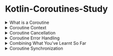 # Kotlin-Coroutines-Study

<details>
<summary>What is a Coroutine</summary>
<div markdown="1">

## What is a Coroutine

### 스레드와 코루틴:

- **스레드(Thread):** 스레드는 여러 작업을 동시에 실행할 수 있도록 도와줍니다. 예를 들어, 밥과 치킨을 요리할 때, 밥이 다 될 때까지 기다린 후 치킨을 요리하는 대신 두 가지를 동시에 하면 전체 시간이 줄어듭니다. 이처럼 스레드는 작업을 병렬로 처리하여 시간을 절약할 수 있습니다.
- **멀티 스레딩(Multi-threading):** 프로그램에서 여러 독립적인 실행 흐름(스레드)을 가질 수 있습니다. 한 스레드가 결과를 기다리는 동안 다른 스레드에서 작업을 처리할 수 있어, CPU 리소스를 효율적으로 사용할 수 있습니다.

### 코루틴(Coroutine):

- **순차적 실행:** 코루틴은 기본적으로 스레드처럼 순차적으로 실행됩니다. 하지만 **중단 지점**에 도달하면 대기 상태가 됩니다. 예를 들어, 네트워크 응답을 기다리거나 파일 복사를 하는 경우가 있습니다.
- **중단 지점:** 코루틴이 중단 지점에 도달하면, **연속성(continuation)**이라는 메커니즘을 통해 현재 상태를 저장하고, 나중에 결과가 준비되면 다시 실행을 재개할 수 있습니다.
- **가벼움:** 코루틴은 스레드보다 훨씬 적은 리소스를 사용하기 때문에, 더 많은 코루틴을 생성하더라도 메모리 문제를 걱정할 필요가 없습니다.
- **콜백 불필요:** 기존의 비동기 작업에서 사용되는 콜백(callback) 대신, 코루틴은 필요한 시점에 실행을 일시 중지하고 나중에 재개하기 때문에 프로그램 흐름을 훨씬 간단하게 관리할 수 있습니다.
- **스레드 전환:** 코루틴은 작업을 수행하는 스레드를 쉽게 전환할 수 있습니다. 예를 들어, 네트워크 작업은 백그라운드 스레드에서 처리하고, 결과가 준비되면 UI 업데이트를 위해 메인(UI) 스레드로 전환할 수 있습니다.

### 차단(Blocking) vs 중단(Suspending):

- **중단(Suspending):** 코루틴은 자신의 실행을 중단하지만, 실행 중인 스레드는 다른 작업을 계속할 수 있습니다.
- **차단(Blocking):** 스레드 전체가 차단되어 해당 스레드에서 실행 중인 다른 코루틴들이 모두 멈추게 됩니다.

## Launching your first Coroutine

- **동시성과 병렬성**:
    - 동시성은 여러 작업을 한 번에 처리하는 방식으로, 병렬성과는 다르게 단일 CPU 코어에서 작업이 빠르게 전환되면서 동시에 처리되는 것처럼 보임.
    - 병렬성은 여러 CPU 코어를 사용할 때만 가능함.
- **지연 함수와 서스펜션**:
    - `delay` 함수는 서스펜드 함수로 코루틴을 일시 중지하고 일정 시간이 지난 후 다시 실행함.
    - 코루틴이 지연될 때 다른 코루틴은 계속 실행될 수 있으며, 네트워크 호출과 같은 비동기 작업에서 유용하게 사용됨.
- **구조화된 동시성(Structured Concurrency)**:
    - 코루틴의 부모-자식 관계를 통해 계층 구조를 가지며, 여러 코루틴을 함께 관리하고 취소하는 것이 쉬워짐.
    - 예시로 외부 코루틴이 실행되고, 내부 코루틴들이 순차적으로 실행되며 서로 독립적으로 동작함.
- **블로킹 코드와 서스펜딩 코드**:
    - 블로킹 코드(`Thread.sleep()`)와 서스펜딩 코드(`delay()`)의 차이를 설명.
    - 서스펜딩 코드는 코루틴만 일시 중지하지만, 블로킹 코드는 스레드 전체를 멈추게 함. UI 업데이트가 필요한 메인 스레드에서 블로킹 코드를 실행하면 앱이 멈추는 현상이 발생할 수 있음.

## Suspend Functions

- **실제 예제 소개**:
    - `Ktor` 네트워킹 라이브러리와 `Room` 데이터베이스를 활용한 예제를 통해, 보다 현실적인 코루틴 사용 사례를 다룸.
    - `Ktor`는 코루틴 기반으로 작동하며, 네트워킹과 데이터베이스 작업에 서스펜드 함수가 많이 사용됨.
- **서스펜드 함수 작성**:
    - `delay`와 같은 서스펜드 함수는 코루틴 안에서 실행되며, 서스펜드 함수 내에서도 다른 서스펜드 함수를 호출할 수 있음.
    - `fetchData`라는 서스펜드 함수 예제를 통해, API 호출로 얻은 데이터를 로컬 데이터베이스에 저장하는 과정을 설명. 이 과정은 비동기적으로 실행됨.
- **서스펜드 함수의 작동 방식**:
    - 네트워크 호출이나 데이터베이스 삽입과 같은 작업이 완료된 후에 다음 작업이 실행됨. 즉, 순차적으로 비동기 작업이 이루어짐.
    - 여러 서스펜드 함수를 하나로 묶어, 코루틴 스코프 내에서 호출할 수 있음.

## Coroutine Scopes

- **GlobalScope의 위험성**:
    - `GlobalScope`를 사용하면 코루틴이 애플리케이션의 전체 생명 주기에 연결되어 앱이 종료되기 전까지 코루틴이 취소되지 않음.
    - Android의 생명 주기 관리(액티비티, 프래그먼트, 뷰 모델)에서 GlobalScope를 사용하는 것은 비효율적이고 위험할 수 있음.
- **LifeCycleScope와 ViewModelScope**:
    - `LifeCycleScope`는 코루틴을 액티비티나 프래그먼트의 생명 주기와 연결하여, 화면 회전 등의 이유로 액티비티가 파괴되면 코루틴도 함께 취소됨.
    - `ViewModelScope`는 뷰모델의 생명 주기와 연결되어, 뷰모델이 종료될 때 코루틴도 자동으로 취소됨. 화면 회전 시에도 계속해서 네트워크 요청을 유지할 수 있어 자주 사용됨.
- **코루틴 스코프의 중요성**:
    - 각 Android 컴포넌트의 생명 주기에 맞춰 코루틴을 적절히 관리할 수 있도록, `GlobalScope` 대신 `LifeCycleScope`나 `ViewModelScope`를 사용하는 것이 권장됨.
- **Custom Coroutine Scope**:
    - 사용자가 직접 코루틴 스코프를 만들 수 있음. 예를 들어, 서비스와 같은 생명 주기를 가진 컴포넌트에서 스코프를 생성하고 서비스가 종료되면 코루틴도 취소할 수 있음.

## Jobs Deferreds

- **Job과 Coroutine**:
    - 코루틴은 `launch` 함수를 통해 실행되며, 이 함수는 `Job` 객체를 반환함. Job은 코루틴의 상태(실행 중, 취소됨, 완료됨)를 관리함.
    - Job을 통해 특정 코루틴을 취소하거나 상태를 확인할 수 있음. 예를 들어, `job.cancel()`로 특정 코루틴을 취소할 수 있고, `job.isActive`, `job.isCompleted` 등의 메서드로 상태를 확인할 수 있음.
- **Job 대기(Join)**:
    - `job.join()`은 해당 코루틴이 완료될 때까지 대기하는 서스펜딩 함수임. 여러 코루틴을 병렬로 실행하면서도, 각 코루틴이 끝날 때까지 기다릴 수 있음.
- **Deferred와 결과 반환**:
    - `launch` 대신 `async`를 사용하면 `Deferred` 객체를 반환받으며, 이는 결과를 지연 반환하는 코루틴임.
    
    ```kotlin
    val deferred: Deferred<String> = async {
        delay(1000L)  // 1초 동안 대기
        "결과 반환"   // 결과 반환
    }
    
    val result = deferred.await()  // 1초 후에 "결과 반환" 값을 얻음
    println(result)  // 출력: 결과 반환
    ```
    
    - `Deferred`는 결과를 포함한 `Job`의 일종으로, `await()` 함수를 통해 코루틴의 결과를 비동기적으로 받을 수 있음.
    - 예를 들어, `async`를 사용해 두 개의 네트워크 요청을 병렬로 실행하고, 각 요청이 끝난 후 결과를 받아 처리할 수 있음.
- **병렬 처리의 중요성**:
    - 여러 코루틴을 병렬로 실행하면 전체 시간이 단축됨. 예시로, 두 개의 작업이 각각 2초와 3초가 걸리더라도, 병렬로 처리하면 5초가 아닌 3초 안에 완료됨.
    - `async` 블록 내에서 즉시 `await()`를 호출하면, 병렬 처리가 아닌 순차적으로 실행되어 비효율적임.

## Coroutines in Compose

- **Compose에서 코루틴 사용**:
    - Jetpack Compose는 코루틴 기반으로 설계되어 있으며, UI 관련 작업에 코루틴을 많이 활용함.
    - 예시로 간단한 카운터 앱을 통해, 코루틴이 Compose에서 어떻게 사용되는지 설명함.
- **LaunchedEffect**:
    - `LaunchedEffect`는 컴포지션이 시작될 때 코루틴을 실행하고, 특정 상태가 변경되면 코루틴을 재실행하는 효과 핸들러임.
    - 상태(key)가 변경되면 코루틴이 취소되고 새롭게 시작되며, UI가 변경될 때 오래된 상태에 의존하지 않도록 도와줌.
- **ProducedState**:
    - `ProducedState`는 코루틴 컨텍스트에서 상태를 생성하는데 사용되며, 서스펜드 함수와 함께 상태를 업데이트할 수 있음.
        - **코루틴 기반 상태 생성**:
        `ProducedState`는 코루틴 컨텍스트 안에서 비동기 작업을 수행하여 UI에서 사용할 상태를 생성합니다. `ProducedState`는 **서스펜드 함수**를 호출할 수 있으므로, 네트워크 호출이나 시간 지연 같은 비동기 작업을 처리할 때 유용함.
        - **상태의 지속성**:
        `ProducedState`로 생성된 상태는 해당 컴포저블이 **컴포지션**에 있을 때만 유효하며, 컴포저블이 사라지면 코루틴과 상태도 함께 소멸합니다. 이는 UI의 생명 주기와 상태의 생명 주기를 맞추는 데 유용함.
        - **사용법**:
        `ProducedState`는 초기 상태 값을 제공하고, 코루틴을 사용하여 상태를 갱신합니다. 코루틴 안에서 비동기 작업이 완료될 때마다 상태를 업데이트하고, UI는 이 상태 변화를 관찰하여 자동으로 다시 그려짐.
        
        ```kotlin
        @Composable
        fun CounterScreen() {
            val counter by produceState(initialValue = 0) {
                while (true) {
                    delay(1000L)  // 1초 대기
                    value += 1    // 상태 값 증가
                }
            }
        
            Text(text = "Counter: $counter")
        }
        ```
        
        - 예를 들어, 사용자가 프로필 정보를 로딩하는 동안 화면에 상태를 실시간으로 업데이트하거나, 데이터가 준비될 때까지 대기할 수 있습니다.
- **Snackbar 예시**:
    - `Snackbar`는 서스펜딩 함수(`showSnackbar`)를 사용하여 코루틴이 실행 중인 동안 일시 중단됨. 이를 통해 UI가 반응하는 동안 상태를 관리할 수 있음.
    - `rememberCoroutineScope`를 사용하여 특정 컴포저블의 생명 주기와 연계된 코루틴 스코프를 만들 수 있음.

 </div>
</details>

<details>
<summary>Coroutine Context</summary>
<div markdown="1">

### What Is a Coroutine Context

1. 액티비티, 애플리케이션, 서비스 컨텍스트와 달리, Coroutine Context는 현재 실행 중인 코루틴의 상태를 나타낸다.
    1. 코루틴 컨텍스트의 요소
        1. 코루틴의 작업
        2. 이름
        3. 예외 처리기
        4. 디스패처 등
2.  **Coroutine Context**는 해시맵처럼 키-값 쌍으로 여러 요소를 포함한다.

예를 들어, 코루틴의 작업을 Job을 통해 접근할 수 있으며, 이름을 부여하거나 예외 처리기를 추가하는 것도 가능하다.

3. Dispatcher는 코루틴이 실행되는 스레드를 결정하는데 사용된다.

기본 디스패처는 _Dispatchers.Default_이며, _Dispatchers.Main_ 등으로 스레드를 지정할 수 있다.

4. Coroutine Context는 여러 요소를 조합할 수 있다. _+_ 연산자를 사용해 디스패처와 작업을 함꼐 설정하는 방식으로 컨텍스트를 구성할 수 있다.

```kotlin
CoroutineScope(Dispathcers.Main + CoroutineName("Cool Coroutine!")).launch {
	println(Dispatcher: ${coroutineContext[CoroutineDispatcher]}")
	println(Dispatcher: ${coroutineContext[CoroutineName]}")
}
```

5. **코루틴 스코프**는 단순히 코루틴 컨텍스트를 감싸는 래퍼로, 코루틴의 수명 주기를 관리하는 역할을 합니다.

### WithContext

1. 코루틴 컨텍스트는 언제든지 스레드를 변경할 수 있는 능력이 있으며, **withContext**를 사용하면 특정 스레드로 코드를 실행할 수 있다.
    
2. 각 디스패처는 특정 작업에 최적화되어 있다. 예를 들어, **IO 디스패처**는 네트워크 요청이나 파일 읽기와 같은 I/O 작업에 적합하고, **메인 디스패처**는 UI 업데이트 작업에 사용된다.
    

### IO Default Dispatcher

1. **IO 디스패처**는 I/O 작업(예: 네트워크 호출, 파일 읽기 등)에 최적화되어 있다. 이런 작업은 외부에서 응답을 기다려야 하므로 CPU 자원을 덜 사용하고, 여러 스레드에서 동시에 처리하는 것이 유f리하다.
2. **기본 디스패처**는 CPU를 많이 사용하는 작업에 적합합니다. 계산이나 복잡한 알고리즘을 처리할 때 더 적은 스레드를 사용하고, 각 CPU 코어에 맞춰 효율적으로 자원을 사용합니다.

두 디스패처의 차이점은 스레드 풀의 크기에서 나온다. IO 디스패처는 더 많은 스레드를 사용해 동시에 여러 작업을 처리할 수 있지만, 기본 디스패처는 CPU 자원을 최대한 활용하기 위해 코어당 하나의 스레드만 사용합니다. 예를 들어, 네트워크 요청 같은 작업은 IO 디스패처를 사용하는 것이 더 빠르지만, 복잡한 계산 작업은 기본 디스패처가 더 효율적입니다

### Main / Main Immediate Dispatcher

1. **메인 디스패처(Main Dispatcher)**: 메인 스레드에서 코루틴을 실행시키는 기본 방식입니다. 이 디스패처를 사용하면 작업이 대기열에 추가되어 메인 스레드의 다른 작업(예: UI 업데이트)이 완료된 후 실행됩니다. 즉, 코루틴이 스케줄링되어 대기 중인 다른 작업이 모두 끝나고 나면 실행됩니다.
    
2. **메인 Immediate 디스패처(Main Immediate Dispatcher)**: 메인 디스패처와 마찬가지로 메인 스레드에서 코루틴을 실행하지만, 차이점은 이름에서 알 수 있듯이 즉시 실행됩니다. 즉, 대기열에 넣지 않고 바로 실행되며, 코루틴이 이미 메인 스레드에서 실행 중이라면 즉시 코드를 실행합니다. 대기 시간 없이 바로 UI 업데이트가 필요할 때 유용합니다.
    

이렇게 immediate 는 순서 보장과 최적화에 유용하게 쓰일 수 있습니다. immediate 는 이미 해당 함수가 해당 스레드에 있다고 가정하고 추가적인 디스패치를 요구하지 않는 Dispatcher 이기 때문에 모든 환경에서 기본 값으로 존재하는 메인 스레드에 대해서만 가능합니다. 이런 이유로 Dispatchers.Main 이 아닌 다른 Dispatchers 에는 immediate 옵션이 존재하지 않습니다.

예를 들어, XML 기반의 UI에서는 메인 스레드에서만 UI를 변경할 수 있기 때문에 메인 디스패처를 꼭 사용해야 했습니다. 반면, Jetpack Compose 환경에서는 상태(state) 업데이트를 통해 UI가 갱신되기 때문에, 일부 상태 변경은 백그라운드 스레드에서도 안전하게 이루어질 수 있습니다.

Dispatchers.Main.immediate 는 viewModelScope 와 lifecycleScope 에 기본 값으로 사용되고 있습니다.

```kotlin
public val ViewModel.viewModelScope: CoroutineScope
    get() {
        val scope: CoroutineScope? = this.getTag(JOB_KEY)
        if (scope != null) {
            return scope
        }
        return setTagIfAbsent(
            JOB_KEY,
            CloseableCoroutineScope(SupervisorJob() + Dispatchers.Main.immediate)
        )
    }
    
public val Lifecycle.coroutineScope: LifecycleCoroutineScope
    get() {
        while (true) {
            val existing = mInternalScopeRef.get() as LifecycleCoroutineScopeImpl?
            if (existing != null) {
                return existing
            }
            val newScope = LifecycleCoroutineScopeImpl(
                this,
                SupervisorJob() + Dispatchers.Main.immediate
            )
            if (mInternalScopeRef.compareAndSet(null, newScope)) {
                newScope.register()
                return newScope
            }
        }
    }
```

안드로이드는 기본 스레드가 메인 스레드 하나밖에 없기 때문에 기본 값으로 모든 함수들은 메인 스레드에서 실행되기 때문입니다.

### Unconfined Dispatcher

이 디스패처는 일반적인 상황에서 자주 사용되지는 않지만, 미리 정의된 디스패처 중 하나로 존재하며 특정한 경우에 유용할 수 있다.

- **Unconfined Dispatcher**는 코루틴을 어느 스레드에서든 실행할 수 있으며, 실행 중이던 스레드를 그대로 이어받아 실행합니다. 즉, Unconfined 디스패처로 전환된 코루틴은 이전에 실행 중이던 스레드에서 계속 실행됩니다.

- 이 디스패처는 스레드에 구애받지 않고 실행되므로, 스레드 전환이 필요하지 않은 간단한 작업에 적합할 수 있지만, **예측하지 못한 동작**이 발생할 수 있어 실무에서는 자주 사용하지 않도록 권장됩니다. 예를 들어, 메인 스레드에서 실행되는 Unconfined 코루틴이 잘못된 블로킹 호출을 할 경우, 메인 스레드가 차단될 수 있습니다.

- 실제로 Unconfined Dispatcher의 **실제 사용 사례**는 거의 없으며, 예측 불가능한 동작 때문에 사용이 권장되지 않습니다. 하지만, **테스트 환경**에서는 Unconfined Dispatcher의 특별한 버전인 **Unconfined Test Dispatcher**가 유용할 수 있으며, 이는 테스트에서 코루틴의 실행 흐름을 제어할 수 있게 도와줍니다.

</div>
</details>

<details>
<summary> Coroutine Cancellation</summary>
<div markdown="1">

## Why Cancellation Seems Simple, But is hard

### 1. **취소의 기본 개념**

- 코루틴을 취소하면 실행 중인 작업이 중단됩니다. 특정 코루틴 스코프 내에서 모든 코루틴이 취소될 수 있으며, **부모 작업**이 취소되면 **자식 작업**도 함께 취소됩니다. 이는 비교적 직관적으로 이해할 수 있습니다.

### 2. **취소의 협력적 특성**

- 코루틴의 취소는 **자동으로 이루어지지 않고**, 중단 함수(suspending function)가 취소 여부를 확인하고 취소를 수락해야만 작동합니다. 즉, 취소가 발생해도 중단 함수 내에서 **취소 체크포인트**가 있어야 취소가 반영됩니다.
- 예를 들어, 이미지 압축 작업을 중단시키려면 각 중단 함수 호출 사이에 취소 여부를 확인하는 코드(예: `isActive` 또는 `ensureActive`)가 필요합니다. 이를 통해 코루틴이 취소되었는지 확인하고, 취소된 경우에는 더 이상 작업을 계속하지 않고 종료됩니다.

### 3. **취소 처리 시의 문제점**

- 코루틴 취소가 제대로 지원되지 않으면, 취소 요청을 받아도 코루틴이 계속 실행될 수 있습니다. 예를 들어, 파일을 읽거나 이미지를 압축하는 작업에서 취소 체크포인트가 없으면, 코루틴이 취소되었더라도 해당 작업이 끝날 때까지 계속됩니다.
- **취소 체크포인트**는 중단 함수 사이에 위치해야 하며, 이를 통해 취소 여부를 주기적으로 확인해야 합니다.

### 4. **실제 안드로이드 환경에서의 취소**

- 안드로이드 환경에서는 **생명 주기(Lifecycle)**에 따라 코루틴이 자동으로 취소될 수 있습니다. 예를 들어, **ViewModel 스코프**에서 실행 중인 코루틴은 사용자가 화면을 뒤로 이동하거나 액티비티가 종료되면 자동으로 취소됩니다. 이런 상황에서 취소를 제대로 지원하지 않으면, **메모리 누수**나 **성능 문제**, 심지어 **앱 크래시**가 발생할 수 있습니다.

## The Consequences of Cancellation

- **취소의 기본 구조**:
    - 코루틴 내에서 취소된 **작업(job)**은 더 이상 실행되지 않지만, 동일한 부모 작업 내의 **다른 형제 작업**은 계속 실행됩니다.
    - 반면, **부모 작업**이 취소되면 모든 자식 작업도 함께 취소됩니다. 이는 **구조적 동시성(Structured Concurrency)**의 원칙에 따른 것으로, 부모 작업의 취소는 하위 모든 작업에 영향을 미칩니다.
- **코루틴 스코프 취소**:
    - **코루틴 스코프**가 취소되면 해당 스코프 내에서 실행 중이던 모든 코루틴과 작업이 취소됩니다.
    - 한 번 취소된 코루틴 스코프는 더 이상 재사용할 수 없으며, 새로운 코루틴을 시작할 수 없습니다. 만약 스코프 자체는 유지하면서 자식 작업들만 취소하고 싶다면, `coroutineContext.cancelChildren()`을 사용할 수 있습니다.
- **취소의 내부 작동**:
    - 코루틴이 취소될 때, **취소 예외(CancellationException)**가 발생하며, 코루틴은 더 이상 실행되지 않습니다. 예를 들어, `ensureActive()` 함수는 코루틴이 여전히 활성 상태인지 확인하고, 취소된 경우 예외를 발생시킵니다.
    - 코루틴은 상태 머신처럼 동작하여, 실행 상태(Active)에서 **취소 중 상태(Cancelling)**로 전환되고, 마지막으로 **취소된 상태(Cancelled)**로 이동합니다. 이 과정에서 자원을 정리하는 등의 작업이 필요할 수 있습니다.
- **취소 예외의 특수성**:
    - **CancellationException**은 다른 예외와 달리 오류로 간주되지 않으며, 코루틴이 취소된 후에도 남은 작업을 처리할 수 있는 시간을 허용합니다. 예를 들어, 파일을 열고 있던 스트림을 닫는 등의 정리 작업을 할 수 있습니다.

## Cancellation Trap 1 Try-Catch

1. **취소 예외의 처리 문제**:
    - 코루틴에서 취소가 발생하면 `CancellationException`이 발생하고, 이는 코루틴의 모든 중단점(suspension point)에서 던져집니다.
    - 만약 `try-catch` 블록에서 모든 예외를 포괄적으로 처리하면, `CancellationException`도 함께 잡히게 됩니다. 이로 인해 코루틴이 취소되었음에도 불구하고 취소 상태를 부모 작업이 인식하지 못하게 되어, **무한 반복**이 발생할 수 있습니다.
2. **취소 예외를 삼키는 문제**:
    - 예를 들어, API 요청을 반복하는 코루틴에서 `try-catch`로 모든 예외를 처리한 경우, `CancellationException`이 발생하더라도 코루틴이 계속해서 실행될 수 있습니다. 이는 부모 작업이 취소된 상태를 알 수 없기 때문입니다.
    - 이로 인해, 무한 반복 또는 불필요한 리소스 낭비가 발생할 수 있습니다.
3. **해결 방법**:
    - **특정 예외만 처리**: 모든 예외를 처리하는 대신, 특정 예외(예: 네트워크 오류)만을 처리하여 `CancellationException`을 부모 작업으로 전달할 수 있습니다.
    - **취소 예외 재발생**: `catch` 블록에서 `CancellationException`을 확인하고, 취소된 경우에는 이 예외를 다시 던져서 부모 작업이 취소를 인식하도록 합니다.
    - **`ensureActive` 사용**: `ensureActive()`를 사용해 코루틴이 여전히 활성 상태인지 확인하고, 취소된 경우 `CancellationException`을 발생시킵니다.

## Cancellation Trap 2 Transaction like Behavior

### 문제)

코드에서 원격 API 호출로 주문을 생성하고, 그 주문의 추적 번호를 로컬 데이터베이스에 저장하는 과정이 있다. 여기서 발생할 수 있는 문제는 다음과 같다.

1. **원격 API 호출 성공 후 코루틴 취소**: 주문이 원격 API에 성공적으로 전달되었지만, 로컬 데이터베이스에 추적 번호를 저장하기 전에 코루틴이 취소될 수 있습니다. 이렇게 되면 원격 서버에는 주문 정보가 있지만, 클라이언트(앱)에는 추적 번호가 저장되지 않아 데이터 불일치가 발생합니다.
2. **트랜잭션과 유사한 동작**: 데이터베이스 트랜잭션처럼, 모든 작업이 성공적으로 완료되었을 때만 데이터베이스에 반영되도록 하는 것이 이상적입니다. 하지만 코루틴이 중간에 취소되면, 일부 작업이 완료되지 않아 일관성이 깨질 수 있습니다.

---

### 해결책)

- **withContext(NonCancellable)**: 특정 코드 블록을 **취소 불가능**하게 만들어, 그 코드가 반드시 실행되도록 보장합니다. 예를 들어, 주문이 성공적으로 생성된 후, 추적 번호를 저장하는 코드가 반드시 실행되도록 합니다. 하지만 이 방법은 위험할 수 있으며, 무한 루프나 대규모 작업이 취소되지 않고 계속 실행될 위험이 있습니다.
- **애플리케이션 전역의 코루틴 스코프 생성**: **글로벌 스코프(Global Scope)** 대신, 애플리케이션의 수명과 연동된 전역 코루틴 스코프를 생성하여 사용할 수 있습니다. 이렇게 하면 뷰모델 스코프나 생명 주기 스코프와는 독립적으로 동작하며, 특정 작업이 취소되지 않고 실행되도록 할 수 있습니다. 이를 통해 주문이 성공적으로 완료된 후 추적 번호를 저장하는 작업이 반드시 완료되도록 보장할 수 있습니다.
- **Supervisor Job**: 여러 코루틴이 동일한 스코프에서 실행될 때, 하나의 코루틴이 실패하더라도 다른 코루틴에 영향을 미치지 않도록 하기 위해 **Supervisor Job**을 사용합니다.

## Cancellation Trap 3 Try-Finally

### 문제 설명

코드에서는 파일에 데이터를 쓰고, 코루틴이 취소될 경우 **임시 파일을 삭제**하는 과정이 포함되어 있습니다. 주요 과정은 다음과 같습니다:

1. **파일에 기록**: 파일에 데이터베이스 레코드를 작성하는 함수가 있습니다. 이 함수는 5줄을 파일에 쓰는 작업을 시뮬레이션하며, 중간에 지연(delay)을 추가하여 코루틴이 취소될 가능성을 보여줍니다.
2. **취소 시 파일 삭제**: 코루틴이 취소되면, 파일이 완전히 기록되지 않기 때문에 **임시 파일을 삭제**해야 합니다. 이를 위해 `finally` 블록에서 파일 삭제 작업을 수행합니다.
3. **문제 발생**: 코루틴이 취소될 경우, `finally` 블록은 실행되지만, 코루틴이 이미 **취소 상태**일 때는 **서스펜드 함수(suspend function)**가 호출되지 않습니다. 예를 들어, 파일 삭제 작업이 서스펜드 함수 내에서 이루어지면, 코루틴이 취소된 상태에서는 이 작업이 건너뛰어져 파일이 삭제되지 않습니다.

---

### 해결책

- **`withContext(NonCancellable)`**: 서스펜드 함수를 사용하는 코드가 **취소되지 않도록** `finally` 블록 안에서 `withContext(NonCancellable)`를 사용해야 합니다. 이를 통해 코루틴이 취소된 상태에서도 `finally` 블록 내의 모든 코드가 정상적으로 실행됩니다.
    - 예를 들어, 파일을 삭제하는 함수가 서스펜드 함수라면, `withContext(NonCancellable)`로 감싸주면 코루틴이 취소된 상태에서도 해당 파일이 안전하게 삭제됩니다.

---

### 핵심 요약

코루틴이 취소될 경우, 서스펜드 함수는 더 이상 호출되지 않지만, `finally` 블록에서 리소스를 정리해야 할 경우 `withContext(NonCancellable)`를 사용하여 **취소 불가** 상태에서 반드시 리소스 정리 작업을 완료하도록 해야 합니다

## EnsureActive vs yield

### 1. **ensureActive**

- `ensureActive`는 **취소 여부를 확인**하는 함수로, 코루틴이 취소된 경우 `CancellationException`을 발생시킵니다.
- **중단 함수**가 아니므로, **스레드 전환**이 발생하지 않습니다. 단순히 코루틴이 취소되었는지 확인하고, 취소된 경우 부모 스코프에 이를 알리는 역할을 합니다.

### 2. **yield**

- `yield`는 **중단 함수**이므로, 실행 중인 코루틴이 중단되고, 다른 코루틴이 실행될 수 있는 기회를 줍니다.
- `yield` 역시 코루틴이 취소되었는지 확인하고, 취소된 경우 **취소 예외**를 던집니다.
- 주요 차이점은 **스레드 전환**이 가능하다는 점입니다. 코루틴이 `yield`를 만나면 중단 상태에 들어가고, 다른 코루틴이 실행될 수 있는 기회를 갖습니다.

### 차이점 요약:

- `ensureActive`는 코루틴의 취소를 확인하지만, 중단 상태로 들어가지 않기 때문에 스레드 전환이 일어나지 않습니다.
- `yield`는 중단 상태로 들어가서 다른 코루틴이 실행될 수 있는 기회를 주며, **동시성 프로그래밍**에서 더 효율적으로 동작할 수 있습니다.

결론적으로, `ensureActive`는 빠른 실행을 원할 때 사용하고, `yield`는 **다른 코루틴에게 실행 기회를 제공**하면서 **동시성 작업을 최적화**할 때 유용합니다

</div>
</details>

<details>
<summary> Coroutine Error Handling</summary>
<div markdown="1">

# Coroutine Error Handling

## How Coroutine Treat Exceptions

### 1. **예외 발생 시 동작**

- 코루틴 내에서 예외가 발생하면, 해당 예외는 **부모 코루틴**으로 전파됩니다. 예외가 처리되지 않으면 **애플리케이션이 충돌**하게 됩니다.
- 예외가 발생한 코루틴은 **즉시 중단**되며, 부모 코루틴이 해당 예외를 처리하지 않으면 부모 코루틴도 중단됩니다.

### 2. **예외 처리 방법**

- 예외를 처리하는 방법으로는 **`try-catch`** 블록을 사용하여 예외를 포착할 수 있습니다. 만약 자식 코루틴에서 발생한 예외를 처리하면, 부모 코루틴으로 전파되지 않고 안전하게 처리됩니다.

```kotlin
launch {
    try {
        delay(1000)
        throw Exception("오류 발생")
    } catch (e: Exception) {
        e.printStackTrace()
    }
}
```

- 위 코드에서 자식 코루틴 내의 예외를 처리하면 부모 코루틴에 영향을 주지 않고 정상적으로 작업을 마칠 수 있습니다.

### 3. **부적절한 예외 처리**

- `try-catch`를 **`launch`** 함수 바깥에 사용하면 예외를 포착할 수 없습니다. 이는 `launch` 함수가 비동기로 실행되며, 호출 직후 바로 종료되기 때문에 **`try-catch`** 블록에서 예외를 잡을 수 없기 때문입니다.

```kotlin
try {
    launch {
        throw Exception("오류 발생")
    }
} catch (e: Exception) {
    println("예외 처리됨")
}
```

- 이 경우, 예외는 부모 코루틴으로 전파되며 애플리케이션이 충돌합니다.

### 4. **코루틴 예외 처리의 기본 원칙**

- **자식 코루틴**에서 발생한 예외는 **부모 코루틴으로 전파**되므로, 자식 코루틴 내에서 발생할 수 있는 예외를 **명시적으로 처리**하는 것이 좋습니다.
- 예를 들어, API 호출과 같은 중단 함수에서 발생할 수 있는 예외를 `try-catch`로 처리하여 부모 코루틴이 중단되지 않도록 해야 합니다.

## Catching Errors With CoroutineExceptionHandler

### 1. **`CoroutineExceptionHandler`의 개념**

- `CoroutineExceptionHandler`는 코루틴에서 발생한 **미처리된 예외**를 처리하는 **콜백**을 제공합니다.
- **코루틴 컨텍스트**의 일부로서, 예외가 발생했을 때 해당 예외를 처리할 수 있는 방법을 제공하며, 앱이 충돌하지 않도록 도와줍니다.

### 2. **사용 예시**

- **`try-catch`** 블록을 사용하지 않고 예외가 발생했을 때, 예외는 부모 코루틴으로 전파되며, 부모 코루틴이 취소됩니다.
- `CoroutineExceptionHandler`를 사용하면 **예외가 부모 코루틴으로 전파되기 전에 처리**할 수 있다.

```kotlin
val handler = CoroutineExceptionHandler { _, throwable ->
    throwable.printStackTrace()  // 예외 처리
}

launch(handler) {
    throw Exception("예외 발생")
}
```

### 3. **`CoroutineExceptionHandler`의 한계**

- **예외가 처리되더라도** 해당 코루틴은 **실패한 것으로 간주**됩니다. 즉, 예외가 발생한 자식 코루틴이 속한 **부모 코루틴** 및 해당 부모 코루틴 내의 **모든 자식 코루틴**도 취소됩니다.
- 예를 들어, 자식 코루틴에서 예외가 발생하면 부모 코루틴이 취소되고, 부모의 다른 자식 코루틴도 함께 취소됩니다.

### 4. **사용 시 주의사항**

- `CoroutineExceptionHandler`는 **글로벌 예외 처리** 또는 **로그 기록**을 위한 용도로 적합하지만, 일반적인 예외 처리를 위해 사용하는 것은 권장되지 않습니다.
- 예외 처리를 위해서는 **`try-catch` 블록**을 사용하는 것이 더 권장됩니다. 이는 각 코루틴 내에서 예외를 명시적으로 처리함으로써 부모 코루틴이 취소되는 것을 방지할 수 있기 때문입니다.

## SupervisorJob

### 1. **기본 코루틴 예외 처리**

- 기본적으로 코루틴에서 예외가 발생하면, **해당 코루틴 스코프 전체가 취소**됩니다. 예를 들어, 한 자식 코루틴에서 예외가 발생하면 같은 스코프 내의 다른 자식 코루틴도 함께 취소됩니다.

### 2. **`SupervisorJob`의 역할**

- `SupervisorJob`은 **각 자식 코루틴이 독립적으로 실행**되도록 하여, 한 자식 코루틴에서 예외가 발생해도 **다른 자식 코루틴에 영향을 주지 않도록** 합니다.
- `SupervisorJob`을 사용하면, 한 코루틴이 실패해도 나머지 코루틴은 계속해서 정상적으로 실행될 수 있습니다.

```kotlin
val supervisorScope = CoroutineScope(Dispatchers.Main + SupervisorJob())

supervisorScope.launch {
    throw Exception("코루틴 1 오류 발생")
}

supervisorScope.launch {
    println("코루틴 2 실행 중")
}
```

위 코드에서 첫 번째 코루틴에서 예외가 발생하더라도, 두 번째 코루틴은 정상적으로 실행됩니다.

### 4. **안드로이드에서의 `SupervisorJob` 사용**

- **안드로이드의 `LifecycleScope`** 및 `ViewModelScope`는 기본적으로 `SupervisorJob`을 사용합니다. 이는 여러 독립적인 작업(예: 애니메이션, API 호출, 데이터베이스 쿼리 등)이 하나의 스코프 내에서 실행될 때, **하나의 작업이 실패해도 다른 작업에 영향을 주지 않도록** 하기 위함입니다.

### 5. **사용 시 주의사항**

- `launch` 또는 `withContext`와 함께 `SupervisorJob`을 직접 사용하는 것은 권장되지 않습니다. 이는 부모-자식 간의 구조적 동시성 관계가 깨질 수 있기 때문입니다. 대신, **사용자 정의 코루틴 스코프**에서만 `SupervisorJob`을 사용하는 것이 좋습니다.

## coroutineScope & supervisorScope

### 1. **`coroutineScope`**

- `coroutineScope`는 **모든 자식 코루틴이 완료될 때까지 기다리는 스코프**입니다.
- **구조적 동시성**을 보장하기 때문에, 자식 코루틴 중 하나에서 예외가 발생하면 **모든 자식 코루틴이 취소**됩니다. 즉, 한 코루틴이 실패하면 다른 자식 코루틴도 모두 취소됩니다.
- 이 방식은 **모든 작업이 성공해야 하는 경우**에 적합합니다. 예를 들어, 두 개의 API 호출이 상호 의존적일 때, 하나가 실패하면 다른 것도 취소되는 것이 바람직합니다.

### 2. **`supervisorScope`**

- `supervisorScope`는 **자식 코루틴이 독립적으로 동작**할 수 있게 하며, 한 자식 코루틴이 실패해도 다른 자식 코루틴에 영향을 주지 않습니다.
- 이는 여러 작업이 **서로 독립적**일 때 유용합니다. 예를 들어, 10개의 이미지를 압축하는 작업에서 하나의 이미지 압축이 실패해도 나머지 9개는 계속해서 압축 작업을 완료할 수 있습니다.

```kotlin
supervisorScope {
    launch {
        compressImage()  // 예외 발생 시 다른 코루틴에 영향 없음
    }
    launch {
        saveImage()  // 독립적으로 실행됨
    }
}
```

### 3. **사용 사례 비교**

- `coroutineScope`는 **모든 작업이 성공적으로 완료되어야 할 때** 사용됩니다. 예를 들어, 프로필 데이터를 가져올 때 두 개의 API 호출이 모두 성공해야 한다면, 하나의 호출이 실패하면 다른 호출도 취소되는 것이 이상적입니다.

```kotlin
coroutineScope {
    val metadata = async { getProfileMetadata() }
    val posts = async { getProfilePosts() }
    
    if (metadata.await() != null && posts.await() != null) {
        // 성공 시 처리
    }
}
```

- `supervisorScope`는 **각 작업이 독립적**이고, 하나의 실패가 다른 작업에 영향을 주지 않아야 할 때 사용됩니다. 예를 들어, 여러 이미지를 압축하는 경우 한 이미지의 압축이 실패해도 다른 이미지들이 계속 압축되어야 할 때 적합합니다.

### 4. **`launch`와 `async`의 차이**

- `launch`는 **결과를 반환하지 않는** 코루틴을 생성하며, 예외가 발생하면 즉시 부모 코루틴으로 전파됩니다.
- `async`는 **결과를 반환하는** 코루틴을 생성하며, `await`을 호출할 때까지 예외가 발생하지 않습니다. 즉, 예외가 발생하더라도 `await()`를 호출할 때까지 예외가 전파되지 않습니다.

</div>
</details>

<details>
<summary>Combining What You've Learnt So Far</summary>
<div markdown="1">

## **Converting a Callback to a Suspend Function**

### 1. **콜백을 `suspend` 함수로 변환**

- **콜백 기반 API**(예: 안드로이드의 GPS 위치 가져오기)를 **suspend 함수**로 변환하는 방법을 배웁니다.
- 예시로, `getCurrentLocation()`이라는 콜백 기반의 위치 요청 함수를 코루틴 기반의 `getLocation()`이라는 `suspend` 함수로 변환합니다.
- **`suspendCoroutine`** 또는 `suspendCancellableCoroutine`을 사용하여 **코루틴이 일시 중단**되도록 하고, 콜백이 호출되면 코루틴을 재개(resume)합니다.

### 2. **취소 처리**

- 코루틴이 취소되었을 때, 해당 콜백을 어떻게 중단시킬 수 있는지 설명합니다. 안드로이드의 경우, 대부분의 시스템 API는 `CancellationSignal`을 제공하여 이를 처리할 수 있습니다.
- `suspendCancellableCoroutine`을 사용하여 **취소 가능**한 코루틴을 만들고, 코루틴이 취소되면 `CancellationSignal`을 사용하여 요청을 취소합니다.

### 3. **에러 처리**

- 위치 권한이 없거나 다른 문제가 발생했을 때, `continuation.resumeWithException()`을 사용하여 코루틴에서 예외를 발생시키는 방법을 설명합니다.
- 예외가 발생하면 부모 코루틴으로 전파되며, 적절히 처리되지 않으면 코루틴이 중단됩니다.

### 4. **비동기 작업의 동작 방식**

- 비동기 작업이 콜백을 사용하여 즉시 반환하는 대신, 요청이 완료되었을 때 콜백을 호출합니다. 이를 **코루틴으로 변환**하여 **중단 지점**을 만들고, 콜백이 호출되면 코루틴이 다시 실행됩니다.

### 5. **주의 사항**

- **콜백이 한 번만 실행되는 경우**에만 `suspendCoroutine` 또는 `suspendCancellableCoroutine`을 사용할 수 있습니다. 만약 **여러 번 호출되는 콜백**을 처리해야 한다면, `Flow`를 사용하는 것이 더 적합합니다.

### 6. invokeOnCancellation

- **코루틴 취소 시점에 실행**: 코루틴이 취소될 때 **자동으로 호출**되어, 자원을 해제하거나 추가 작업을 실행할 수 있습니다.
- **취소 처리**: 외부 API나 비동기 작업이 있을 때, **취소 신호**를 보내거나, 비동기 작업을 중단할 때 유용합니다.
- 취소 가능 코루틴(`suspendCancellableCoroutine`)**과 함께 사용**: 특히, `suspendCancellableCoroutine`을 사용하는 경우, 비동기 작업이 중단될 수 있도록 이 메서드를 사용해 **콜백 취소**를 처리합니다.

```kotlin
suspend fun getLocation(): Location = suspendCancellableCoroutine { continuation ->
    val locationManager = ... // LocationManager 초기화
    val cancellationSignal = CancellationSignal()

    // 위치 요청 시작
    locationManager.getCurrentLocation(
        LocationManager.NETWORK_PROVIDER,
        cancellationSignal,
        mainExecutor,
        { location ->
            // 위치를 성공적으로 받으면 코루틴을 재개
            continuation.resume(location)
        }
    )

    // 코루틴이 취소될 때 취소 신호 전송
    continuation.invokeOnCancellation {
        cancellationSignal.cancel()  // 위치 요청을 취소
    }
}
```

### 동작 설명

1. `suspendCancellableCoroutine`을 사용하여 코루틴을 일시 중단합니다.
2. GPS 요청을 시작한 후, 위치가 받아지면 `continuation.resume()`*을 호출하여 코루틴을 다시 실행합니다.
3. 코루틴이 **취소**되면 `invokeOnCancellation`이 호출되고, 이 시점에 `CancellationSignal.cancel()`을 통해 **GPS 요청을 취소**합니다.

### 사용 시 주의사항

- `invokeOnCancellation`은 **코루틴이 취소될 때만 실행**됩니다. 코루틴이 정상적으로 완료되면 호출되지 않습니다.
- 취소된 상태에서도 **비동기 작업이 종료**되도록 안전하게 구현해야 합니다.

### 번외 : 백그라운드 위협에 대한 콜백을 실행하는 newSingleThreadExecutor 에서는 잘 작동하지 않고, Main Thread에서 수행되어야 하는 이유

백그라운드 스레드에서 실행되는 **`newSingleThreadExecutor`** 대신 **메인 스레드**에서 콜백을 실행해야 하는 이유는, 안드로이드 시스템에서 **UI 관련 작업** 및 일부 **시스템 API 호출**이 반드시 **메인 스레드**에서 이루어져야 하기 때문입니다. 이를 따르지 않으면 **비정상적인 동작**이나 **충돌**이 발생할 수 있습니다. 여기서 그 이유를 구체적으로 설명해 볼게요.

### 1. **안드로이드 UI 스레드 원칙**

- 안드로이드의 UI 스레드는 앱의 **UI와 상호작용**하는 모든 작업을 처리하는 스레드입니다. 따라서 **UI 업데이트** 또는 **UI와 관련된 콜백**은 메인 스레드에서 실행되어야 합니다.
- 많은 안드로이드 **시스템 API**는 메인 스레드에서 호출되어야 하며, 이를 백그라운드 스레드에서 호출하면 예기치 않은 오류가 발생할 수 있습니다. 예를 들어, 위치 서비스(Location Manager)나 **카메라 API** 등이 있습니다.

### 2. **`newSingleThreadExecutor`의 문제**

- `newSingleThreadExecutor`는 **단일 백그라운드 스레드**에서 작업을 처리하도록 설계된 **Executor**입니다. 이는 **멀티스레딩** 환경에서 유용하지만, 안드로이드의 **UI 작업**이나 **시스템 콜백**을 백그라운드 스레드에서 처리하려고 하면 **메인 스레드와의 충돌**이 발생할 수 있습니다.
- 특히 **안드로이드 시스템 API**에서 제공하는 콜백은 주로 **메인 스레드에서 호출**되도록 설계되어 있기 때문에, 이를 백그라운드 스레드에서 처리하면 동작이 제대로 이루어지지 않거나 충돌이 발생할 수 있습니다.

### 3. **GPS 및 시스템 서비스 콜백의 메인 스레드 요구**

- **GPS 위치 요청**과 같은 시스템 서비스는 **메인 스레드에서 실행**되어야 합니다. 위치 요청 API는 위치가 수신될 때 **메인 스레드에서 UI 업데이트**를 하거나, 시스템 리소스를 관리하는데, 백그라운드 스레드에서 이를 처리할 경우 이러한 동작이 **안정적으로 이루어지지 않을 수 있습니다**.
- **메인 스레드**는 이러한 API들이 요청을 올바르게 처리하고, 필요한 경우 **취소(cancellation)** 등의 작업도 안전하게 수행할 수 있는 환경을 제공합니다.

### 4. **주요 예시: `Main Executor` 사용**

백그라운드 스레드 대신 **메인 스레드**에서 안전하게 콜백을 실행하기 위해, 안드로이드에서 메인 스레드 실행기(`Main Executor`)를 사용해야 합니다.

```kotlin
val mainExecutor = ContextCompat.getMainExecutor(context)
locationManager.getCurrentLocation(
    LocationManager.NETWORK_PROVIDER,
    null,  // CancellationSignal
    mainExecutor,  // Main thread에서 콜백을 실행
    { location ->
        // 위치가 성공적으로 수신되었을 때 콜백 처리
        println("위치: ${location.latitude}, ${location.longitude}")
    }
)
```

### 5. **왜 `Main Executor`가 필요한가?**

- **안전한 스레드 동작**: 메인 스레드에서 실행되는 코드는 **UI 작업**과 **안드로이드 시스템과의 상호작용**이 안전하게 이루어지도록 보장됩니다.
- **예상치 않은 동작 방지**: 백그라운드 스레드에서 시스템 콜백을 처리하면 시스템 리소스 관리나 UI 업데이트에서 오류가 발생할 수 있습니다. 이러한 작업은 반드시 **메인 스레드**에서 처리되어야 안전하게 동작합니다.

### 결론

- `newSingleThreadExecutor`와 같은 백그라운드 스레드는 **UI 업데이트**나 **안드로이드 시스템 콜백**을 처리하는 데 적합하지 않습니다. 이러한 작업은 **메인 스레드**에서 이루어져야 하며, 이를 위해 `Main Executor`를 사용하는 것이 권장됩니다. 이는 시스템 안정성 및 예측 가능한 동작을 보장하는 데 필수적입니다.

</div>
</details>

<details>
<summary> Coroutine Synchronization</summary>
<div markdown="1">

## **When Do You Have to Think of Synchronization**

### 1. **경쟁 상태(Race Condition)**

- **경쟁 상태**란, 여러 코루틴(또는 스레드)이 **동시에 공유 자원**(예: 변수 `count`)에 접근하여 값을 읽고 쓰는 상황에서 발생하는 문제입니다.
- 예시로, `count` 변수를 0에서 시작하여 100,000번 증가시키려 하지만, 실제 실행 결과는 100,000에 도달하지 못하는 경우가 발생합니다. 이는 **다수의 코루틴이 동시에 값을 읽고, 증가시키고, 다시 쓰는 과정에서 충돌**이 발생하기 때문입니다.

### 2. **왜 발생하는가?**

- `count++` 연산은 단순해 보이지만, 실제로는 **세 단계**로 이루어집니다:여러 코루틴이 **동시에 이 세 단계를 실행**하면, 한 코루틴이 값을 증가시키는 도중 다른 코루틴이 같은 값을 읽고 동일한 결과를 기록할 수 있습니다. 이로 인해 **최종 값이 정확하지 않게** 됩니다.
    1. **현재 값 읽기**
    2. **값 증가**
    3. **증가된 값 쓰기**

### 3. **단일 스레드에서의 동작**

- 만약 **모든 작업을 메인 스레드**에서 실행하면, 코루틴들이 한 번에 하나씩만 실행되므로 경쟁 상태가 발생하지 않습니다. 하지만 이는 **UI가 멈추거나 성능 저하**를 일으킬 수 있기 때문에, 실제 애플리케이션에서는 비효율적입니다.

### 4. **동기화의 필요성**

- **여러 코루틴**이 **동시에 동일한 자원**에 접근하는 경우, 동기화(synchronization)가 필요합니다. 동기화를 통해 한 코루틴이 자원을 수정하는 동안 다른 코루틴이 접근하지 못하도록 해야 합니다.

## **synchronized and Mutex**

### 1. **`synchronized` 블록**

- **`synchronized`** 블록은 자바의 기본 동기화 메커니즘으로, **스레드 간 자원 접근을 제어**합니다.
- **공유된 락 객체**를 사용하여 여러 스레드가 같은 변수에 접근하지 않도록 **순차적으로 코드가 실행**되도록 보장합니다.
- 예시:
    
    ```kotlin
    val lock = Any()
    synchronized(lock) {
        count++
    }
    
    ```
    
- **동작 원리**: 스레드가 **동시에 같은 코드에 접근할 수 없도록** 하고, 한 스레드가 작업을 완료한 후에야 다른 스레드가 실행됩니다.
- **락 객체가 공유되지 않으면** 동기화가 제대로 이루어지지 않습니다. 각 코루틴이 서로 다른 락 객체를 사용하면 동기화되지 않아 **경쟁 상태**가 발생할 수 있습니다.

### 2. **`Mutex`** (Mutual Exclusion)

- `Mutex`는 코루틴에서 사용하는 동기화 메커니즘으로, 하나의 뮤텍스(key)를 통해 여러 코루틴이 **공유 자원에 순차적으로 접근**할 수 있도록 합니다.
- 예시:
    
    ```kotlin
    val mutex = Mutex()
    mutex.withLock {
        count++
    }
    
    ```
    
- **`withLock`** 함수는 **코루틴을 중단**시키며, 뮤텍스가 해제될 때까지 다른 코루틴이 자원에 접근하지 못하게 합니다. 중단된 코루틴은 뮤텍스가 해제되면 다시 실행됩니다.
- `withLock`은 **중단 함수**이므로, **코루틴의 동시성**을 관리하는 데 적합합니다.

### 3. **`synchronized` vs `Mutex` 비교**

- `synchronized`는 **일반 스레드**와 코루틴에서 모두 사용할 수 있지만, 코루틴에서는 비효율적일 수 있습니다.
- `Mutex`는 코루틴을 위한 동기화 도구로, 코루틴이 **중단되면서도 다른 코루틴이 실행될 수 있는 장점**을 제공합니다.
- **코루틴을 사용하는 경우**에는 `Mutex`를 사용하는 것이 더 적합합니다. `synchronized`는 자바에서 제공하는 스레드 기반 동기화 방식으로, **코루틴의 중단 상태**를 고려하지 않습니다.
- 또한, **Kotlin 멀티플랫폼 프로젝트**에서는 `synchronized`를 사용할 수 없고, `Mutex`만 사용할 수 있습니다.

### 4. **주의 사항**

- **데드락**: 잘못된 사용으로 **데드락**이 발생할 수 있습니다. 예를 들어, 두 코루틴이 서로 뮤텍스를 기다리면 **작업이 중단된 상태로 멈추는 문제**가 발생할 수 있습니다. 이를 방지하기 위해 `withLock`을 사용할 때 최소한의 코드만 동기화 블록에 넣는 것이 중요합니다.

## **Concurrent Lists and HashMaps**

### 1. **경쟁 상태와 동시성 문제**

- 경쟁 상태(Race Condition)는 **공유 데이터**에 여러 스레드 또는 코루틴이 동시에 접근하여 읽기 및 쓰기를 할 때 발생할 수 있습니다.
- **Mutable 데이터 구조**(예: **HashMap** 또는 **Mutable List**)도 이 문제를 겪습니다. 예를 들어, 여러 코루틴이 **HashMap**에 동시에 값을 읽고 쓰면, 데이터가 불일치하거나 손실될 수 있습니다.

### 2. **Concurrent HashMap**

- **Concurrent HashMap**은 **동시성**을 지원하는 데이터 구조로, 읽기와 쓰기 연산이 **동기화**되어 있습니다.
- 하지만, **읽기와 쓰기 작업 사이**는 동기화되지 않기 때문에, 읽기와 쓰기 사이에 다른 스레드가 값을 수정할 수 있는 **경쟁 상태**가 여전히 발생할 수 있습니다.
    
    ```kotlin
    val concurrentHashMap = ConcurrentHashMap<Int, Int>()
    // 동시성 문제 발생 가능
    val currentCount = concurrentHashMap[randomKey] ?: 0
    concurrentHashMap[randomKey] = currentCount + 1
    
    ```
    

### 3. **Mutex 사용**

- **Mutex**는 **동시성 문제**를 해결하는 더 안전한 방법입니다. **Mutex**를 사용하면, **읽기와 쓰기 작업을 모두 동기화**할 수 있어 경쟁 상태를 방지할 수 있습니다.
    
    ```kotlin
    val mutex = Mutex()
    mutex.withLock {
        val currentCount = hashMap[randomKey] ?: 0
        hashMap[randomKey] = currentCount + 1
    }
    ```
    
    `withLock`은 **코루틴을 중단**시키고, 뮤텍스가 해제될 때까지 다른 코루틴이 자원에 접근하지 못하게 합니
    

### 4. **Concurrent HashMap의 한계**

- **Concurrent HashMap**은 각 **읽기 또는 쓰기 연산**을 개별적으로 동기화하지만, **여러 연산을 연결**하는 경우에는 동기화가 되지 않습니다. 즉, **복합 연산**(읽기 후 쓰기 등)을 수행할 때는 여전히 **경쟁 상태**가 발생할 수 있습니다.
- 이러한 이유로, **Concurrent HashMap**만으로는 **완전한 동기화**를 보장할 수 없습니다.

### 5. **Mutex와의 비교**

- **Concurrent HashMap**은 단일 연산에 대해서만 동기화를 지원하며, **여러 연산을 결합한 작업**에서는 문제가 발생할 수 있습니다.
- 반면, **Mutex**를 사용하면 **여러 연산을 하나의 블록으로 묶어** 동기화할 수 있어, 읽기와 쓰기 사이의 경쟁 상태를 방지할 수 있습니다.

## **Single Thread Dispatcher**

### 1. **싱글 스레드 디스패처의 개념**

- **싱글 스레드 디스패처**는 **단일 스레드**에서 모든 작업을 실행하도록 제한합니다. 즉, 한 번에 하나의 작업만 실행되므로경쟁 상태(Race Condition)가 발생하지 않습니다.
- **동시성 문제**가 발생하지 않도록 **코드 블록을 순차적으로 실행**할 수 있기 때문에, **Mutex**나 **synchronized** 블록과 같은 동기화 기법이 필요 없습니다.

### 2. **사용 방법**

- `Dispatchers.IO.limitedParallelism(1)`을 사용하여 **단일 스레드**에서 코루틴을 실행할 수 있습니다. 이렇게 하면, 코루틴이 여러 스레드에서 동시에 실행되는 것을 방지하여 **동시성 문제**를 해결할 수 있습니다.
    
    ```kotlin
    val dispatcher = Dispatchers.IO.limitedParallelism(1)
    CoroutineScope(dispatcher).launch {
        // 동기화가 필요한 코드
        count++
    }
    
    ```
    

### 3. **장점**

- **간편한 동기화**: 단일 스레드에서 실행되므로, **경쟁 상태가 발생하지 않으며** 코드가 자연스럽게 동기화됩니다.
- **성능 최적화**: 코루틴이 일시 중단(`suspend`)될 때, 해당 스레드는 다른 코루틴을 처리할 수 있기 때문에 **단일 스레드로도 효율적인 처리**가 가능합니다.
- **병렬 처리와의 결합**: **API 호출** 등에서는 **다시 병렬 처리**로 전환할 수 있어, 필요한 부분에서만 싱글 스레드를 사용하고 나머지 작업은 병렬로 처리할 수 있습니다.

### 4. **주의 사항**

- **블로킹 코드**가 포함된 경우에는 주의가 필요합니다. 예를 들어, 비트맵을 압축하는 작업과 같은 **CPU 집약적인 작업**을 싱글 스레드에서 처리하면 성능이 저하될 수 있습니다. 이 경우, **멀티 스레드**로 전환하여 작업을 처리하는 것이 더 적합합니다.
    
    ```kotlin
    // 병렬 처리가 필요한 경우
    withContext(Dispatchers.Default) {
        // 블로킹 코드 처리
        compressBitmap()
    }
    
    ```
    

### 5. **싱글 스레드 디스패처 사용 시 주의**

- **디스패처 인스턴스 공유**: 각 코루틴이 동일한 **싱글 스레드 디스패처 인스턴스**를 사용해야만 제대로 동기화가 이루어집니다. 만약 각 코루틴이 **서로 다른 디스패처**를 사용하면 **동기화가 되지 않아** 예측하지 못한 동작이 발생할 수 있습니다.

### 6. **실전 적용**

- **싱글 스레드 디스패처**를 클래스에서 글로벌하게 정의하여 여러 코루틴이 동일한 디스패처를 사용할 수 있게 합니다. 이를 통해 **모든 코루틴이 같은 스레드에서 실행**되므로, **경쟁 상태**를 방지할 수 있습니다.

```kotlin
class MySynchronizedClass(
    private val coroutineScope: CoroutineScope = CoroutineScope(Dispatchers.IO.limitedParallelism(1) + SupervisorJob())
) {
    fun incrementCount() {
        coroutineScope.launch {
            count++
        }
    }
}

```

### 요약

- **싱글 스레드 디스패처**는 모든 코루틴을 **단일 스레드**에서 실행하여 **경쟁 상태를 방지**하고, **간편하게 동기화** 문제를 해결할 수 있습니다.
- 단일 스레드에서 실행되므로 **동기화 메커니즘**이 필요 없지만, CPU 집약적인 작업에는 적합하지 않으므로 **멀티 스레드**로 전환이 필요할 수 있습니다

</div>
</details>
